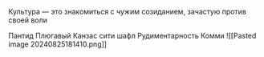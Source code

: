 Культура — это знакомиться с чужим созиданием, зачастую против своей воли

Пантид
Плюгавый
Канзас сити шафл
Рудиментарность
Комми
![[Pasted image 20240825181410.png]]